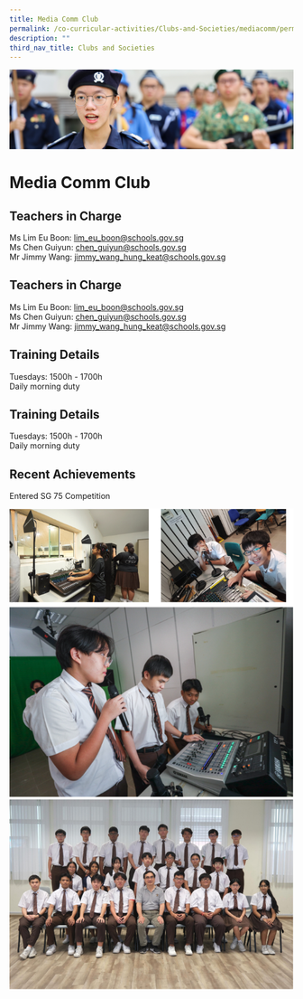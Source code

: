 ```yaml
---
title: Media Comm Club
permalink: /co-curricular-activities/Clubs-and-Societies/mediacomm/permalink/
description: ""
third_nav_title: Clubs and Societies
---
```

![](/images/CCA.jpg)

Media Comm Club
===============

Teachers in Charge
------------------

Ms Lim Eu Boon: [lim\_eu\_boon@schools.gov.sg](mailto:lim_eu_boon@schools.gov.sg)  
Ms Chen Guiyun: [chen\_guiyun@schools.gov.sg](mailto:chen_guiyun@schools.gov.sg)  
Mr Jimmy Wang: [jimmy\_wang\_hung\_keat@schools.gov.sg](mailto:jimmy_wang_hung_keat@schools.gov.sg)

Teachers in Charge
------------------

Ms Lim Eu Boon: [lim\_eu\_boon@schools.gov.sg](mailto:lim_eu_boon@schools.gov.sg)  
Ms Chen Guiyun: [chen\_guiyun@schools.gov.sg](mailto:chen_guiyun@schools.gov.sg)  
Mr Jimmy Wang: [jimmy\_wang\_hung\_keat@schools.gov.sg](mailto:jimmy_wang_hung_keat@schools.gov.sg)

Training Details
----------------

Tuesdays: 1500h - 1700h  
Daily morning duty  

Training Details
----------------

Tuesdays: 1500h - 1700h  
Daily morning duty  

Recent Achievements
-------------------

Entered SG 75 Competition

![](/images/mediacomm1.png)
![](/images/mediacomm2.png)